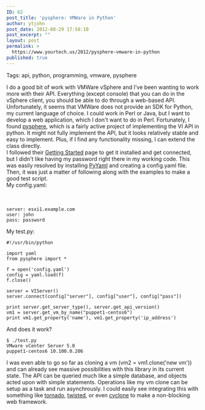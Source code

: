 ```yaml
---
ID: 62
post_title: 'pysphere: VMWare in Python'
author: ytjohn
post_date: 2012-08-29 17:58:10
post_excerpt: ""
layout: post
permalink: >
  https://www.yourtech.us/2012/pysphere-vmware-in-python
published: true
---
```

Tags: api, python, programming, vmware, pysphere

I do a good bit of work with VMWare vSphere and I've been wanting to
work more with their API. Everything (except console) that you can do in
the vSphere client, you should be able to do through a web-based API.<br />
Unfortunately, it seems that VMWare does not provide an SDK for Python,
my current language of choice. I could work in Perl or Java, but I want
to develop a web application, which I don't want to do in Perl.
Fortunately, I found <a href="http://code.google.com/p/pysphere/wiki/GettingStarted">pysphere</a>, which is a fairly active project of
implementing the VI API in python. It might not fully implement the API,
but it looks relatively stable and easy to implement. Plus, if I find
any functionality missing, I can extend the class directly.<br />
I followed their <a href="http://code.google.com/p/pysphere/wiki/GettingStarted">Getting Started</a> page to get it installed
and get connected, but I didn't like having my password right there in
my working code. This was easily resolved by installing <a href="http://pyyaml.org/wiki/PyYAML">PyYaml</a> and
creating a config.yaml file. Then, it was just a matter of following
along with the examples to make a good test script.<br />
My config.yaml:  </br></br></br>

<pre><code>server: esxi1.example.com
user: john
pass: password
</code></pre>

My test.py:

<pre><code>#!/usr/bin/python

import yaml
from pysphere import *

f = open('config.yaml')
config = yaml.load(f)
f.close()

server = VIServer()
server.connect(config["server"], config["user"], config["pass"])

print server.get_server_type(), server.get_api_version()
vm1 = server.get_vm_by_name("puppet1-centos6")
print vm1.get_property('name'), vm1.get_property('ip_address')
</code></pre>

And does it work?

<pre><code>$ ./test.py
VMware vCenter Server 5.0
puppet1-centos6 10.100.0.206
</code></pre>

I was even able to go so far as cloning a vm (vm2 = vm1.clone('new vm'))
and can already see massive possibilities with this library in its
current state. The API can be queried much like a simple database, and
objects acted upon with simple statements. Operations like my vm clone
can be setup as a task and run asynchrously. I could easily see
integrating this with something like <a href="http://www.tornadoweb.org/">tornado</a>, <a href="http://twistedmatrix.com/">twisted</a>, or even
<a href="http://cyclone.io/">cyclone</a> to make a non-blocking web framework.